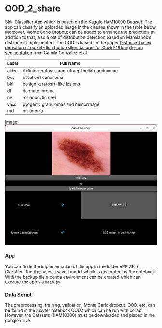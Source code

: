 # OOD_2_share
Skin Classifier App which is based on the Kaggle [HAM10000](https://www.kaggle.com/datasets/kmader/skin-cancer-mnist-ham10000) Dataset.
The app can classify an uploaded image in the classes shown in the table below. Moreover, Monte Carlo Dropout can be added to enhance the prediction. In addition to that, also a out of distribution detection based on Mahalanobis distance is implemented. The OOD is based on the paper [Distance-based detection of out-of-distribution silent failures for Covid-19 lung lesion segmentation](https://www.sciencedirect.com/science/article/pii/S1361841522002298) from Camila González et al.
 


| Label  | Full Name |
| ------------- | ------------- |
| akiec  | Actinic keratoses and intraepithelial carcinomae  |
| bcc  | basal cell carcinoma  |
| bkl  | benign keratosis-like lesions  |
| df | dermatofibroma  |
| nv  | melanocytic nevi  |
| vasc  | pyogenic granulomas and hemorrhage  |
| mel | melanoma  |



Image:
![DEMO](App_preview.png)

### App
You can finde the implementation of the app in the folder APP SKin Classfier. The App uses a saved model which is generated by the notebook. With the backup file a conda environment can be created which can execute the app via `main.py`

### Data Script

The preprocessing, training, validation, Monte Carlo dropout, OOD, etc. can be found in the jupyter notebook OOD2 which can be run with collab. However, the Datasets (HAM10000) must be downloaded and placed in the google drive. 
